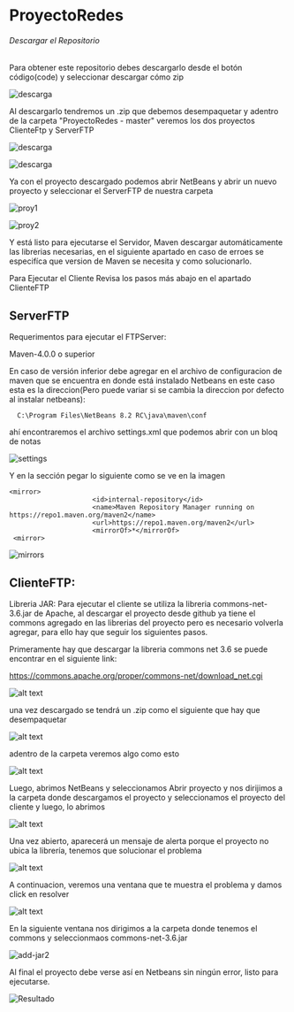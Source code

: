 # ProyectoRedes
###### Descargar el Repositorio
Para obtener este repositorio debes descargarlo desde el botón código(code) y seleccionar descargar cómo zip

![descarga](https://i.ibb.co/p2bqDvq/descargar-repositorio.png)

Al descargarlo tendremos un .zip que debemos desempaquetar y adentro de la carpeta "ProyectoRedes - master" veremos los dos proyectos ClienteFtp y ServerFTP 

![descarga](https://i.ibb.co/hgBxm58/proyecto-zip.png)

![descarga](https://i.ibb.co/0hhyGRT/carpeta.png)

Ya con el proyecto descargado podemos abrir NetBeans y abrir un nuevo proyecto y seleccionar el ServerFTP de nuestra carpeta

![proy1](https://i.ibb.co/rpX5Lfx/nuevo-proyecto.png)

![proy2](https://i.ibb.co/WKDm6Vs/open-proyect.png)

Y está listo para ejecutarse el Servidor, Maven descargar automáticamente las librerias necesarias, en el siguiente apartado en caso de erroes se especifíca que version de Maven se necesita y como solucionarlo. 

Para Ejecutar el Cliente Revisa los pasos más abajo en el apartado ClienteFTP

## ServerFTP

Requerimentos para ejecutar el FTPServer:

Maven-4.0.0 o superior

En caso de versión inferior debe agregar en el archivo de configuracion de maven que se encuentra en donde está instalado Netbeans en este caso esta es la direccion(Pero puede variar si se cambia la direccion por defecto al instalar netbeans):
```
  C:\Program Files\NetBeans 8.2 RC\java\maven\conf
```
ahí encontraremos el archivo settings.xml que podemos abrir con un bloq de notas

![settings](https://i.ibb.co/MPnCJTq/settings-maven.png)

 Y en la sección  <mirrors> pegar lo siguiente como se ve en la imagen
```
<mirror>
                     <id>internal-repository</id>
                     <name>Maven Repository Manager running on https://repo1.maven.org/maven2</name>
                     <url>https://repo1.maven.org/maven2</url>
                     <mirrorOf>*</mirrorOf>
 <mirror>
```
![mirrors](https://i.ibb.co/t822468/mirros-maven.png)

## ClienteFTP:

Libreria JAR: 
  Para ejecutar el cliente se utiliza la libreria commons-net-3.6.jar de Apache, al descargar el proyecto desde github ya tiene el commons agregado en las librerias del proyecto pero es necesario volverla agregar, para ello hay que seguir los siguientes pasos.
  
  Primeramente hay que descargar la libreria commons net 3.6 se puede encontrar en el siguiente link:

  https://commons.apache.org/proper/commons-net/download_net.cgi
  
  ![alt text](https://i.ibb.co/5MSxHFN/Doc1.png)
  
  una vez descargado se tendrá un .zip como el siguiente que hay que desempaquetar
  
  ![alt text](https://i.ibb.co/qmRHY5G/Doc2.png)

  adentro de la carpeta veremos algo como esto
  
  ![alt text](https://i.ibb.co/26sBxsx/image.png)
  
  Luego, abrimos NetBeans y seleccionamos Abrir proyecto y nos dirijimos a la carpeta donde descargamos el proyecto y seleccionamos el proyecto del cliente y luego, lo abrimos
  
  ![alt text](https://i.ibb.co/Tvtkd3z/cliente2.png)
  
  Una vez abierto, aparecerá un mensaje de alerta porque el proyecto no ubica la librería, tenemos que solucionar el problema
  
  ![alt text](https://i.ibb.co/s19Xq6z/resolve-problems.png)
  
  A continuacion, veremos una ventana que te muestra el problema y damos click en resolver
  
  ![alt text](https://i.ibb.co/Rg9h1H2/resolve-problems2.png)
  
  En la siguiente ventana nos dirigimos a la carpeta donde tenemos el commons y seleccionmaos commons-net-3.6.jar
  
  ![add-jar2](https://i.ibb.co/ThBRzZn/commons2.png)
  
  Al final el proyecto debe verse así en Netbeans sin ningún error, listo para ejecutarse.
  
  ![Resultado](https://i.ibb.co/k0PhyHQ/image.png)
  
  
  
  
